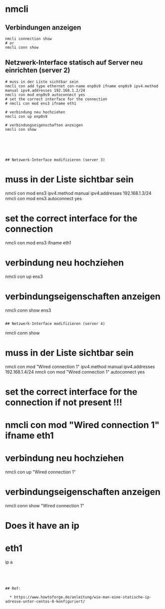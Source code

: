# nmcli 

## Verbindungen anzeigen 

```
nmcli connection show
# or 
nmcli conn show 
```

## Netzwerk-Interface statisch auf Server neu einrichten (server 2)

```
# muss in der Liste sichtbar sein 
nmcli con add type ethernet con-name enp0s9 ifname enp0s9 ipv4.method manual ipv4.addresses 192.168.1.2/24
nmcli con mod enp0s9 autoconnect yes
# set the correct interface for the connection 
# nmcli con mod ens3 ifname eth1

# verbindung neu hochziehen
nmcli con up enp0s9

# verbindungseigenschaften anzeigen
nmcli con show 






## Netzwerk-Interface modifizieren (server 3) 

```
# muss in der Liste sichtbar sein 
nmcli con mod ens3 ipv4.method manual ipv4.addresses 192.168.1.3/24
nmcli con mod ens3 autoconnect yes
# set the correct interface for the connection 
nmcli con mod ens3 ifname eth1

# verbindung neu hochziehen
nmcli con up ens3

# verbindungseigenschaften anzeigen
nmcli conn show ens3 

```

## Netzwerk-Interface modifizieren (server 4) 

```
nmcli conn show 
# muss in der Liste sichtbar sein 
nmcli con mod "Wired connection 1" ipv4.method manual ipv4.addresses 192.168.1.4/24
nmcli con mod "Wired connection 1" autoconnect yes
# set the correct interface for the connection if not present !!!
# nmcli con mod "Wired connection 1" ifname eth1

# verbindung neu hochziehen
nmcli con up "Wired connection 1"

# verbindungseigenschaften anzeigen
nmcli conn show "Wired connection 1"

# Does it have an ip 
# eth1
ip a


```




## Ref:

  * https://www.howtoforge.de/anleitung/wie-man-eine-statische-ip-adresse-unter-centos-8-konfiguriert/
